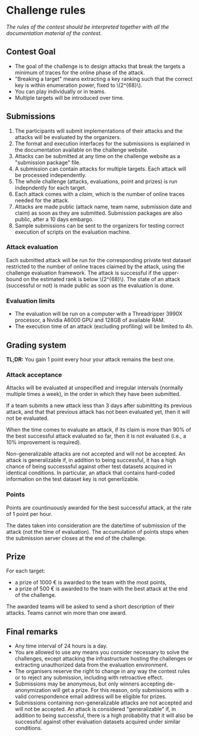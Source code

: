 # Challenge rules

*The rules of the contest should be interpreted together with all the
documentation material of the contest.*

## Contest Goal

- The goal of the challenge is to design attacks that break the targets a
  minimum of traces for the online phase of the attack.
- "Breaking a target" means extracting a key ranking such that the correct key
  is within enumeration power, fixed to \\(2^{68}\\).
- You can play individually or in teams.
- Multiple targets will be introduced over time.

## Submissions

1. The participants will submit implementations of their attacks and the attacks
   will be evaluated by the organizers.
2. The format and execution interfaces for the submissions is explained in the
   documentation available on the challenge website.
3. Attacks can be submitted at any time on the challenge website as a "submission package" file.
4. A submission can contain attacks for multiple targets. Each attack will be processed independently.
5. The whole challenge (attacks, evaluations, point and prizes) is run indepndently for each target.
6. Each attack comes with a *claim*, which is the number of online traces needed for the attack.
7. Attacks are made public (attack name, team name, submission date and claim) as soon as they are
   submitted. Submission packages are also public, after a 10 days embargo.
8. Sample submissions can be sent to the organizers for testing correct execution of scripts on the evaluation machine.

### Attack evaluation

Each submitted attack will be run for the corresponding private test dataset restricted
to the number of online traces claimed by the attack, using the challenge
evaluation framework.
The attack is successful if the upper-bound on the estimated rank is below
\\(2^{68}\\).
The state of an attack (successful or not) is made public as soon as the
evaluation is done.

### Evaluation limits

- The evaluation will be run on a computer with a Threadripper 3990X processor, a Nvidia A6000 GPU and 128GB of available RAM.
- The execution time of an attack (excluding profiling) will be limited to 4h.

## Grading system

**TL;DR:** You gain 1 point every hour your attack remains the best one.

### Attack acceptance 


Attacks will be evaluated at unspecified and irregular intervals (normally
multiple times a week), in the order in which they have been submitted.

If a team submits a new attack less than 3 days after submitting its previous attack,
and that that previous attack has not been evaluated yet, then it will not be evaluated.

When the time comes to evaluate an attack, if its claim is more than 90% of the
best successful attack evaluated so far, then it is not evaluated (i.e., a 10% improvement is required).

Non-generalizable attacks are not accepted and will not be accepted. An attack
is generalizable if, in addition to being successful, it has a high chance of
being successsful against other test datasets acquired in identical conditions.
In particular, an attack that contains hard-coded information on the test dataset key is not generlizable.

### Points

Points are countinuously awarded for the best successful attack, at the rate of 1 point per hour.

The dates taken into consideration are the date/time of submission of the attack (not the time of evaluation).
The accumulation of points stops when the submission server closes at the end of the challenge.

## Prize

For each target:
- a prize of 1000 € is awarded to the team with the most points,
- a prize of 500 € is awarded to the team with the best attack at the end of the challenge.

The awarded teams will be asked to send a short description of their attacks.
Teams cannot win more than one award.

## Final remarks

- Any time interval of 24 hours is a day.
- You are allowed to use any means you consider necessary to solve the
  challenges, except attacking the infrastructure hosting the challenges or
  extracting unauthorized data from the evaluation environment.
- The organisers reserve the right to change in any way the contest rules or to
  reject any submission, including with retroactive effect.
- Submissions may be anonymous, but only winners accepting de-anonymization
  will get a prize. For this reason, only submissions with a valid correspondence email address will be eligible for prizes.  
- Submissions containing non-generalizable attacks are not accepted and will
  not be accepted. An attack is considered "generalizable" if, in addition to
  being successful, there is a high probability that it will also be
  successful against other evaluation datasets acquired under similar
  conditions.
